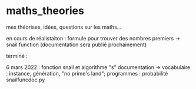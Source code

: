 # maths_theories
mes théorises, idées, questions sur les maths...

en cours de réalistaiton :
formule pour trouver des nombres premiers -> snail function (documentation sera publié prochainement)

terminé : 

6 mars 2022 :
fonction snail et algorithme "s" documentation -> vocabulaire : instance, génération, "no prime's land"; programmes : probabilité snailfuncdoc.py
